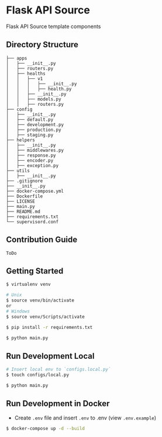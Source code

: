 # Flask API Source

Flask API Source template components

## Directory Structure

```
├── apps
│   ├── __init__.py
│   ├── routers.py
│   ├── healths
│   │   ├── v1
│   │   │   ├── __init__.py
│   │   │   ├── health.py
│   │   ├── __init__.py
│   │   ├── models.py
│   │   ├── routers.py
├── config
│   ├── __init__.py
│   ├── default.py
│   ├── development.py
│   ├── production.py
│   ├── staging.py
├── helpers
│   ├── __init__.py
│   ├── middlewares.py
│   ├── response.py
│   ├── encoder.py
│   ├── exception.py
├── utils
│   ├── __init__.py
├── .gitignore
├── __init__.py
├── docker-compose.yml
├── Dockerfile
├── LICENSE
├── main.py
├── README.md
├── requirements.txt
└── supervisord.conf
```

## Contribution Guide

`ToDo`

## Getting Started

```bash
$ virtualenv venv

# Unix
$ source venv/bin/activate
or
# Windows
$ source venv/Scripts/activate

$ pip install -r requirements.txt

$ python main.py

```

## Run Development Local

```bash
# Insert local env to `configs.local.py`
$ touch configs/local.py 

$ python main.py
```

## Run Development in Docker

- Create `.env` file and insert `.env` to .env (view `.env.example`)

```bash
$ docker-compose up -d --build
```


